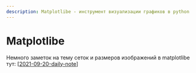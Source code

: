 ```yaml
---
description: Matplotlibe - инструмент визуализации графиков в python
---
```

# Matplotlibe

Немного заметок на тему сеток и размеров изображений в matplotlibe тут: [[2021-09-20-daily-note]]

[//begin]: # "Autogenerated link references for markdown compatibility"
[2021-09-20-daily-note]: ../posts/2021-09-20-daily-note "Как получить строковые имена переменных в python и несколько трюков с matplotlibe"
[//end]: # "Autogenerated link references"